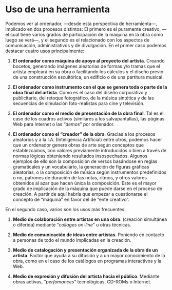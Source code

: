 # Uso de una herramienta

Podemos ver al ordenador, —desde esta perspectiva de herramienta—, implicado en dos procesos distintos: El primero es el puramente creativo, —el cual tiene varios grados de participación de la máquina en la obra como luego se verá—, y el segundo es el relacionado con los aspectos de comunicación, administrativos y de divulgación. En el primer caso podemos destacar cuatro usos principalmente:

1. **El ordenador como máquina de apoyo al proyecto del artista**. Creando bocetos, generando imágenes aleatorias de formas y/o tramas que el artista empleará en su obra o facilitando los cálculos y el diseño previo de una construcción escultórica, un edificio o de una partitura musical.

2. **El ordenador como instrumento con el que se genera toda o parte de la obra final del artista**. Como es el caso del diseño corporativo y publicitario, del retoque fotográfico, de la música sintética y de las secuencias de simulación foto-realistas para cine y televisión.

3. **El ordenador como el medio de presentación de la obra final**. Tal es el caso de los cuadros activos \(similares a los salvapantallas\), las páginas Web para Internet o las “_demos_” por ordenador.

4. **El ordenador como el “creador” de la obra**. Gracias a los procesos aleatorios y a la I.A. \(Inteligencia Artificial\) entre otros, podemos hacer que un ordenador genere obras de arte según conceptos que establezcamos, con valores previamente introducidos o bien a través de normas lógicas obteniendo resultados insospechados. Algunos ejemplos de ello son la composición de versos basándose en reglas gramaticales y un vocabulario, la generación de figuras gráficas aleatorias, o la composición de música según instrumentos predefinidos o no, patrones de duración de las notas, ritmos, y otros valores obtenidos al azar que hacen única la composición. Este es el mayor grado de implicación de la máquina que puede darse en el proceso de creación. A partir de aquí habría que empezar a cuestionarse el concepto de “máquina” en favor del de “ente creativo”.

En el segundo caso, varios son los usos más frecuentes:

1. **Medio de colaboración entre artistas en una obra**. \(creación simultánea o diferida\) mediante “_collages on-line_” u otras técnicas.

2. **Medio de comunicación de ideas entre artistas**. Poniendo en contacto a personas de todo el mundo implicadas en la creación.

3. **Medio de catalogación y presentación organizada de la obra de un artista**. Factor que ayuda a su difusión y a un mayor conocimiento de la obra, como en el caso de los catálogos en programas interactivos y la Web.

4. **Medio de expresión y difusión del artista hacia el público**. Mediante obras activas, “_perfomances_” tecnológicas, CD-ROMs o Internet.



